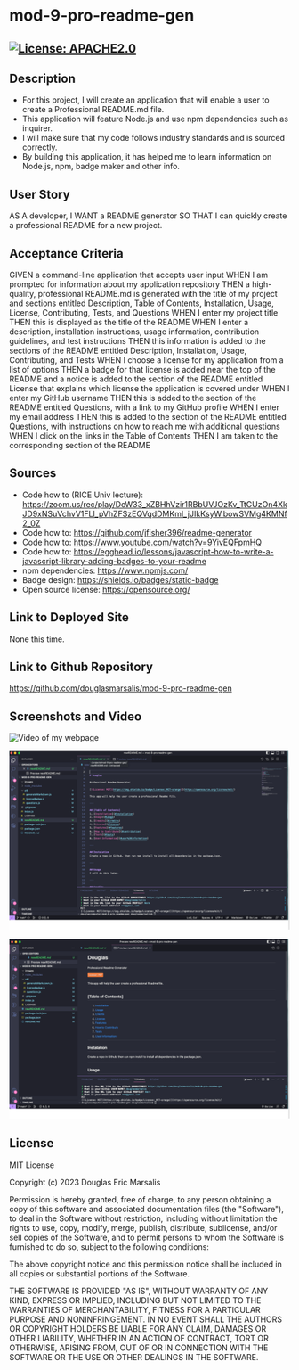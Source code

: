 # mod-9-pro-readme-gen

## [![License: APACHE2.0](https://img.shields.io/badge/License:_MIT-orange)](https://opensource.org/license/mit/)

## Description
* For this project, I will create an application that will enable a user to create a Professional README.md file.
* This application will feature Node.js and use npm dependencies such as inquirer.
* I will make sure that my code follows industry standards and is sourced correctly.
* By building this application, it has helped me to learn information on Node.js, npm, badge maker and other info.

## User Story
AS A developer, I WANT a README generator SO THAT I can quickly create a professional README for a new project.

## Acceptance Criteria
GIVEN a command-line application that accepts user input
WHEN I am prompted for information about my application repository
THEN a high-quality, professional README.md is generated with the title of my project and sections entitled Description, Table of Contents, Installation, Usage, License, Contributing, Tests, and Questions
WHEN I enter my project title
THEN this is displayed as the title of the README
WHEN I enter a description, installation instructions, usage information, contribution guidelines, and test instructions
THEN this information is added to the sections of the README entitled Description, Installation, Usage, Contributing, and Tests
WHEN I choose a license for my application from a list of options
THEN a badge for that license is added near the top of the README and a notice is added to the section of the README entitled License that explains which license the application is covered under
WHEN I enter my GitHub username
THEN this is added to the section of the README entitled Questions, with a link to my GitHub profile
WHEN I enter my email address
THEN this is added to the section of the README entitled Questions, with instructions on how to reach me with additional questions
WHEN I click on the links in the Table of Contents
THEN I am taken to the corresponding section of the README

## Sources
* Code how to (RICE Univ lecture): https://zoom.us/rec/play/DcW33_xZBHhVzir1RBbUVJOzKv_TtCUzOn4XkJD9xNSuVchvV1FLl_pVhZFSzEQVqdDMKml_jJIkKsyW.bowSVMg4KMNf2_0Z
* Code how to: https://github.com/jfisher396/readme-generator 
* Code how to: https://www.youtube.com/watch?v=9YivEQFpmHQ
* Code how to: https://egghead.io/lessons/javascript-how-to-write-a-javascript-library-adding-badges-to-your-readme
* npm dependencies: https://www.npmjs.com/
* Badge design: https://shields.io/badges/static-badge
* Open source license: https://opensource.org/ 

## Link to Deployed Site

None this time.

## Link to Github Repository

https://github.com/douglasmarsalis/mod-9-pro-readme-gen 

## Screenshots and Video

![Video of my webpage](https://drive.google.com/file/d/1axmsdkWMF5CiOs34w5ZDrkhQwvqNulYN/view)

![Screen shot of my markdown](images/Screenshot_markdown.png)

![Screen shot of my Readme](images/Screenshot_proReadmeGen.png)

## License
MIT License

Copyright (c) 2023 Douglas Eric Marsalis

Permission is hereby granted, free of charge, to any person obtaining a copy
of this software and associated documentation files (the "Software"), to deal
in the Software without restriction, including without limitation the rights
to use, copy, modify, merge, publish, distribute, sublicense, and/or sell
copies of the Software, and to permit persons to whom the Software is
furnished to do so, subject to the following conditions:

The above copyright notice and this permission notice shall be included in all
copies or substantial portions of the Software.

THE SOFTWARE IS PROVIDED "AS IS", WITHOUT WARRANTY OF ANY KIND, EXPRESS OR
IMPLIED, INCLUDING BUT NOT LIMITED TO THE WARRANTIES OF MERCHANTABILITY,
FITNESS FOR A PARTICULAR PURPOSE AND NONINFRINGEMENT. IN NO EVENT SHALL THE
AUTHORS OR COPYRIGHT HOLDERS BE LIABLE FOR ANY CLAIM, DAMAGES OR OTHER
LIABILITY, WHETHER IN AN ACTION OF CONTRACT, TORT OR OTHERWISE, ARISING FROM,
OUT OF OR IN CONNECTION WITH THE SOFTWARE OR THE USE OR OTHER DEALINGS IN THE
SOFTWARE.
